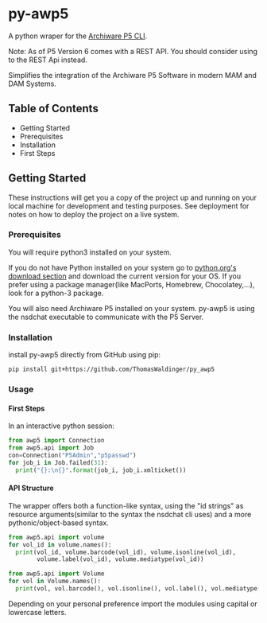 # py-awp5

A python wraper for the [Archiware P5 CLI](https://support.archiware.com/show/access-the-p5-command-line-interface-cli).

Note: As of P5 Version 6 comes with a REST API. You should consider using to the REST Api instead.

Simplifies the integration of the Archiware P5 Software in modern MAM and DAM Systems.


## Table of Contents
- Getting Started
 - Prerequisites
 - Installation
 - First Steps

## Getting Started
These instructions will get you a copy of the project up and running on your local machine for development and testing purposes. See deployment for notes on how to deploy the project on a live system.

### Prerequisites

You will require python3 installed on your system.

If you do not have Python installed on your system go to [python.org's download section](https://www.python.org/downloads/) and download the current version for your OS. If you prefer using a package manager(like MacPorts, Homebrew, Chocolatey,...), look for a python-3 package. 

You will also need Archiware P5 installed on your system. py-awp5 is using the nsdchat executable to communicate with the P5 Server.

### Installation

install py-awp5 directly from GitHub using pip:
```
pip install git+https://github.com/ThomasWaldinger/py_awp5
```

### Usage

#### First Steps
In an interactive python session:
```python
from awp5 import Connection
from awp5.api import Job
con=Connection("P5Admin","p5passwd")
for job_i in Job.failed(31):
  print("{}:\n{}".format(job_i, job_i.xmlticket())
```

#### API Structure
The wrapper offers both a function-like syntax, using the "id strings" as
resource arguments(similar to the syntax the nsdchat cli uses) and a more
pythonic/object-based syntax.


```python
from awp5.api import volume
for vol_id in volume.names():
  print(vol_id, volume.barcode(vol_id), volume.isonline(vol_id),
        volume.label(vol_id), volume.mediatype(vol_id))

from awp5.api import Volume
for vol in Volume.names():
  print(vol, vol.barcode(), vol.isonline(), vol.label(), vol.mediatype())
```

Depending on your personal preference import the modules using capital or
lowercase letters.

